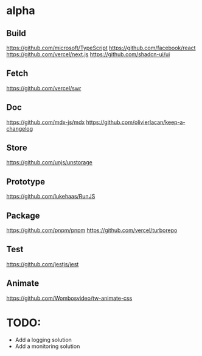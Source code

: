 # alpha

## Build
https://github.com/microsoft/TypeScript
https://github.com/facebook/react
https://github.com/vercel/next.js
https://github.com/shadcn-ui/ui

## Fetch
https://github.com/vercel/swr

## Doc
https://github.com/mdx-js/mdx
https://github.com/olivierlacan/keep-a-changelog

## Store
https://github.com/unjs/unstorage

## Prototype
https://github.com/lukehaas/RunJS

## Package
https://github.com/pnpm/pnpm
https://github.com/vercel/turborepo

## Test
https://github.com/jestjs/jest

## Animate
https://github.com/Wombosvideo/tw-animate-css

# TODO:
- Add a logging solution
- Add a monitoring solution
